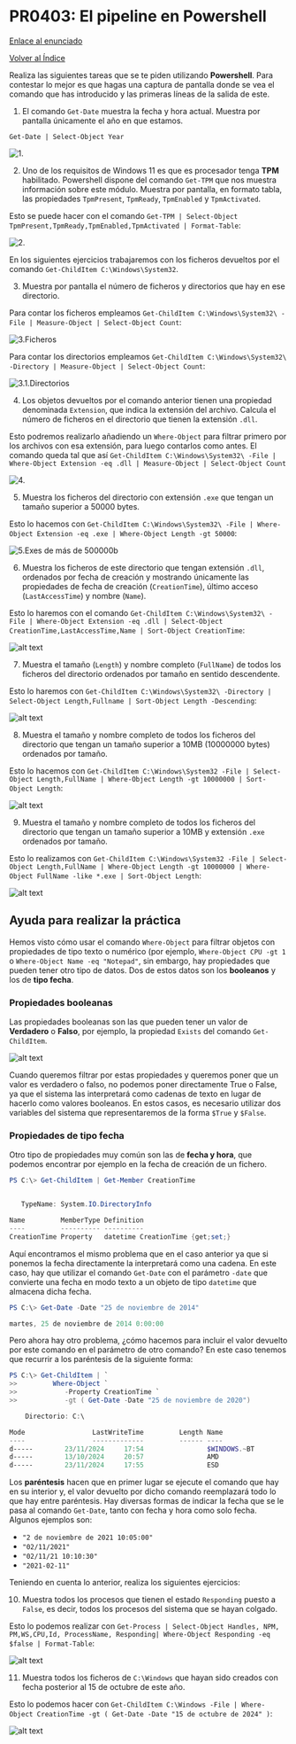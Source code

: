 # PR0403: El pipeline en Powershell

[Enlace al enunciado](https://github.com/vgonzalez165/apuntes_aso/blob/main/ut04/practicas/pr0403_powershell_pipeline.md)

[Volver al Índice](../../index.md)

Realiza las siguientes tareas que se te piden utilizando **Powershell**. Para contestar lo mejor es que hagas una captura de pantalla donde se vea el comando que has introducido y las primeras líneas de la salida de este.

1. El comando `Get-Date` muestra la fecha y hora actual. Muestra por pantalla únicamente el año en que estamos.

`Get-Date | Select-Object Year`

![1.](img/image.png)


2. Uno de los requisitos de Windows 11 es que es procesador tenga **TPM** habilitado. Powershell dispone del comando `Get-TPM` que nos muestra información sobre este módulo. Muestra por pantalla, en formato tabla, las propiedades `TpmPresent`, `TpmReady`, `TpmEnabled` y `TpmActivated`.

Esto se puede hacer con el comando `Get-TPM | Select-Object TpmPresent,TpmReady,TpmEnabled,TpmActivated | Format-Table`:

![2.](img/image-1.png)

En los siguientes ejercicios trabajaremos con los ficheros devueltos por el comando `Get-ChildItem C:\Windows\System32`.

3. Muestra por pantalla el número de ficheros y directorios que hay en ese directorio.

Para contar los ficheros empleamos `Get-ChildItem C:\Windows\System32\ -File | Measure-Object | Select-Object Count`:

![3.Ficheros](img/image-2.png)

Para contar los directorios empleamos `Get-ChildItem C:\Windows\System32\ -Directory | Measure-Object | Select-Object Count`:

![3.1.Directorios](img/image-3.png)

4. Los objetos devueltos por el comando anterior tienen una propiedad denominada `Extension`, que indica la extensión del archivo. Calcula el número de ficheros en el directorio que tienen la extensión `.dll`.

Esto podremos realizarlo añadiendo un `Where-Object` para filtrar primero por los archivos con esa extensión, para luego contarlos como antes. El comando queda tal que así `Get-ChildItem C:\Windows\System32\ -File | Where-Object Extension -eq .dll | Measure-Object | Select-Object Count`

![4.](img/image-4.png)

5. Muestra los ficheros del directorio con extensión `.exe` que tengan un tamaño superior a 50000 bytes.

Esto lo hacemos con `Get-ChildItem C:\Windows\System32\ -File | Where-Object Extension -eq .exe | Where-Object Length -gt 50000`:

![5.Exes de más de 500000b](img/image-5.png)

6. Muestra los ficheros de este directorio que tengan extensión `.dll`, ordenados por fecha de creación y mostrando únicamente las propiedades de fecha de creación (`CreationTime`), último acceso (`LastAccessTime`) y nombre (`Name`).

Esto lo haremos con el comando `Get-ChildItem C:\Windows\System32\ -File | Where-Object Extension -eq .dll | Select-Object CreationTime,LastAccessTime,Name | Sort-Object CreationTime`:

![alt text](img/image-6.png)

7. Muestra el tamaño (`Length`) y nombre completo (`FullName`) de todos los ficheros del directorio ordenados por tamaño en sentido descendente.

Esto lo haremos con `Get-ChildItem C:\Windows\System32\ -Directory | Select-Object Length,Fullname | Sort-Object Length -Descending`:

![alt text](img/image-7.png)

8. Muestra el tamaño y nombre completo de todos los ficheros del directorio que tengan un tamaño superior a 10MB (10000000 bytes) ordenados por tamaño.

Esto lo hacemos con `Get-ChildItem C:\Windows\System32 -File | Select-Object Length,FullName | Where-Object Length -gt 10000000 | Sort-Object Length`:

![alt text](img/image-8.png)

9. Muestra el tamaño y nombre completo de todos los ficheros del directorio que tengan un tamaño superior a 10MB y extensión `.exe` ordenados por tamaño.

Esto lo realizamos con `Get-ChildItem C:\Windows\System32 -File | Select-Object Length,FullName | Where-Object Length -gt 10000000 | Where-Object FullName -like *.exe | Sort-Object Length`:

![alt text](img/image-9.png)

## Ayuda para realizar la práctica

Hemos visto cómo usar el comando `Where-Object` para filtrar objetos con propiedades de tipo texto o numérico (por ejemplo, `Where-Object CPU -gt 1` o `Where-Object Name -eq "Notepad"`, sin embargo, hay propiedades que pueden tener otro tipo de datos. Dos de estos datos son los **booleanos** y los de **tipo fecha**.

### Propiedades booleanas

Las propiedades booleanas son las que pueden tener un valor de **Verdadero** o **Falso**, por ejemplo, la propiedad `Exists` del comando `Get-ChildItem`.

![alt text](img/image-10.png)
 
Cuando queremos filtrar por estas propiedades y queremos poner que un valor es verdadero o falso, no podemos poner directamente True o False, ya que el sistema las interpretará como cadenas de texto en lugar de hacerlo como valores booleanos. En estos casos, es necesario utilizar dos variables del sistema que representaremos de la forma `$True` y `$False`.

### Propiedades de tipo fecha

Otro tipo de propiedades muy común son las de **fecha y hora**, que podemos encontrar por ejemplo en la fecha de creación de un fichero.

```powershell
PS C:\> Get-ChildItem | Get-Member CreationTime


   TypeName: System.IO.DirectoryInfo

Name         MemberType Definition
----         ---------- ----------
CreationTime Property   datetime CreationTime {get;set;}
```

Aquí encontramos el mismo problema que en el caso anterior ya que si ponemos la fecha directamente la interpretará como una cadena. En este caso, hay que utilizar el comando `Get-Date` con el parámetro `-date` que convierte una fecha en modo texto a un objeto de tipo `datetime` que almacena dicha fecha.

```powershell
PS C:\> Get-Date -Date "25 de noviembre de 2014"

martes, 25 de noviembre de 2014 0:00:00
```

Pero ahora hay otro problema, ¿cómo hacemos para incluir el valor devuelto por este comando en el parámetro de otro comando? En este caso tenemos que recurrir a los paréntesis de la siguiente forma:

```powershell
PS C:\> Get-ChildItem | `
>>         Where-Object `
>>            -Property CreationTime `
>>            -gt ( Get-Date -Date "25 de noviembre de 2020")

    Directorio: C:\

Mode                 LastWriteTime         Length Name
----                 -------------         ------ ----
d-----        23/11/2024     17:54                $WINDOWS.~BT
d-----        13/10/2024     20:57                AMD
d-----        23/11/2024     17:55                ESD
```


Los **paréntesis** hacen que en primer lugar se ejecute el comando que hay en su interior y, el valor devuelto por dicho comando reemplazará todo lo que hay entre paréntesis.
Hay diversas formas de indicar la fecha que se le pasa al comando `Get-Date`, tanto con fecha y hora como solo fecha. Algunos ejemplos son:
- `"2 de noviembre de 2021 10:05:00"`
- `"02/11/2021"`
- `"02/11/21 10:10:30"`
- `"2021-02-11"`

Teniendo en cuenta lo anterior, realiza los siguientes ejercicios:

10. Muestra todos los procesos que tienen el estado `Responding` puesto a `False`, es decir, todos los procesos del sistema que se hayan colgado.

Esto lo podemos realizar con `Get-Process | Select-Object Handles, NPM, PM,WS,CPU,Id, ProcessName, Responding| Where-Object Responding -eq $false | Format-Table`:

![alt text](img/image-12.png)


11. Muestra todos los ficheros de `C:\Windows` que hayan sido creados con fecha posterior al 15 de octubre de este año.

Esto lo podemos hacer con `Get-ChildItem C:\Windows -File | Where-Object CreationTime -gt ( Get-Date -Date "15 de octubre de 2024" )`:

![alt text](img/image-13.png)
